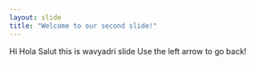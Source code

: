 ```yaml
---
layout: slide
title: "Welcome to our second slide!"
---
```

Hi Hola Salut this is wavyadri slide
Use the left arrow to go back!
